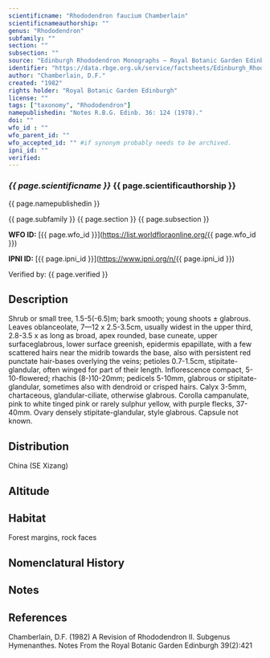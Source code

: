```yaml
---
scientificname: "Rhododendron faucium Chamberlain"
scientificnameauthorship: ""
genus: "Rhododendron"
subfamily: ""
section: ""
subsection: ""
source: "Edinburgh Rhododendron Monographs – Royal Botanic Garden Edinburgh"
identifier: "https://data.rbge.org.uk/service/factsheets/Edinburgh_Rhododendron_Monographs.xhtml"
author: "Chamberlain, D.F."
created: "1982"
rights holder: "Royal Botanic Garden Edinburgh"
license: ""
tags: ["taxonomy", "Rhododendron"]
namepublishedin: "Notes R.B.G. Edinb. 36: 124 (1978)."
doi: ""
wfo_id : ""
wfo_parent_id: ""
wfo_accepted_id: "" #if synonym probably needs to be archived.                      
ipni_id: ""
verified:
---
```

### _{{ page.scientificname }}_ {{ page.scientificauthorship }}
 {{ page.namepublishedin }}

{{ page.subfamily }} {{ page.section }} {{ page.subsection }}

**WFO ID:** [{{ page.wfo_id }}](https://list.worldfloraonline.org/{{ page.wfo_id }})

**IPNI ID:** [{{ page.ipni_id }}](https://www.ipni.org/n/{{ page.ipni_id }})

Verified by: {{ page.verified }}



## Description
Shrub or small tree, 1.5-5(-6.5)m; bark smooth; young shoots ± glabrous. Leaves oblanceolate, 7—12 x 2.5-3.5cm, usually widest in the upper third, 2.8-3.5 x as long as broad, apex rounded, base cuneate, upper surfaceglabrous, lower surface greenish, epidermis epapillate, with a few scattered hairs near the midrib towards the base, also with persistent red punctate hair-bases overlying the veins; petioles 0.7-1.5cm, stipitate-glandular, often winged for part of their length. Inflorescence compact, 5-10-flowered; rhachis (8-)10-20mm; pedicels 5-10mm, glabrous or stipitate-glandular, sometimes also with dendroid or crisped hairs. Calyx 3-5mm, chartaceous, glandular-ciliate, otherwise glabrous. Corolla campanulate, pink to white tinged pink or rarely sulphur yellow, with purple flecks, 37-40mm. Ovary densely stipitate-glandular, style glabrous. Capsule not known.

## Distribution
China (SE Xizang)

## Altitude


## Habitat
Forest margins, rock faces

## Nomenclatural History

                       
## Notes


## References

Chamberlain, D.F. (1982) A Revision of Rhododendron II. Subgenus Hymenanthes. Notes From the Royal Botanic Garden Edinburgh 39(2):421

